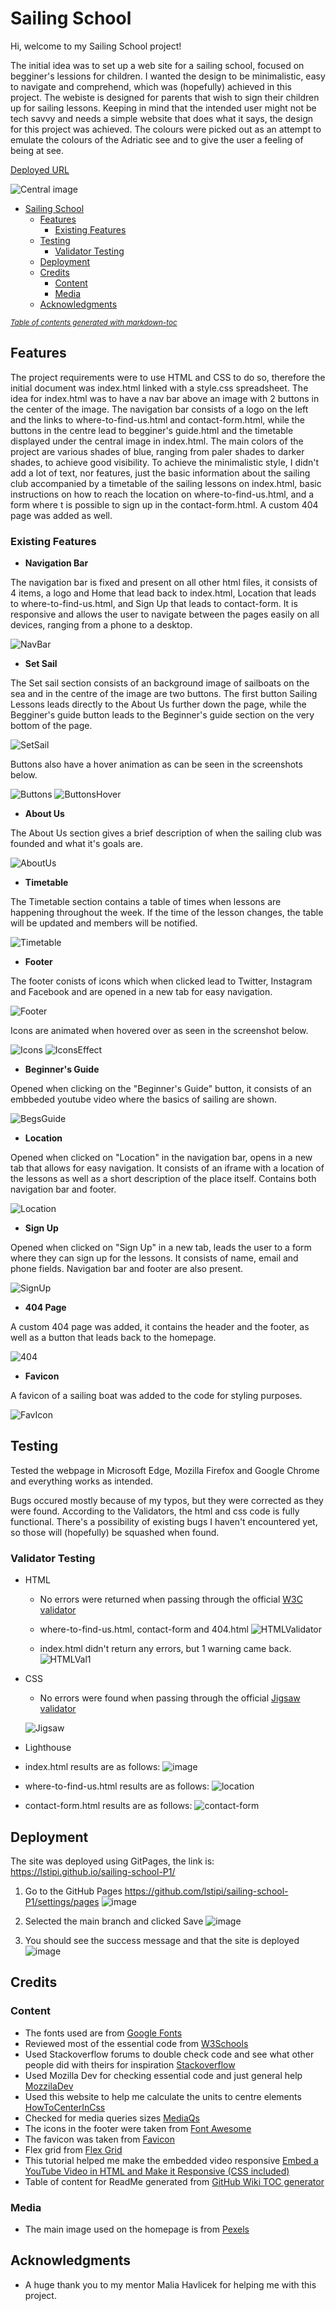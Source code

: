 # Sailing School

Hi, welcome to my Sailing School project!

The initial idea was to set up a web site for a sailing school, focused on begginer's lessions for children. I wanted the design to be minimalistic, easy to navigate and comprehend, which was (hopefully) achieved in this project. The webiste is designed for parents that wish to sign their children up for sailing lessons. Keeping in mind that the intended user might not be tech savvy and needs a simple website that does what it says, the design for this project was achieved. The colours were picked out as an attempt to emulate the colours of the Adriatic see and to give the user a feeling of being at see. 

[Deployed URL](https://lstipi.github.io/sailing-school-P1/)

![Central image](https://i.imgur.com/cZDY0Ux.jpg)

- [Sailing School](#sailing-school)
  * [Features](#features)
    + [Existing Features](#existing-features)
  * [Testing](#testing)
    + [Validator Testing](#validator-testing)
  * [Deployment](#deployment)
  * [Credits](#credits)
    + [Content](#content)
    + [Media](#media)
  * [Acknowledgments](#acknowledgments)

<small><i><a href='http://ecotrust-canada.github.io/markdown-toc/'>Table of contents generated with markdown-toc</a></i></small>

## Features

The project requirements were to use HTML and CSS to do so, therefore the initial document was index.html linked with a style.css spreadsheet. The idea for index.html was to have a nav bar above an image with 2 buttons in the center of the image. The navigation bar consists of a logo on the left and the links to where-to-find-us.html and contact-form.html, while the buttons in the centre lead to begginer's guide.html and the timetable displayed under the central image in index.html. The main colors of the project are various shades of blue, ranging from paler shades to darker shades, to achieve good visibility. 
To achieve the minimalistic style, I didn't add a lot of text, nor features, just the basic information about the sailing club accompanied by a timetable of the sailing lessons on index.html, basic instructions on how to reach the location on where-to-find-us.html, and a form where t is possible to sign up in the contact-form.html. A custom 404 page was added as well.

### Existing Features


* __Navigation Bar__ 

The navigation bar is fixed and present on all other html files, it consists of 4 items, a logo and Home that lead back to index.html, Location that leads to where-to-find-us.html, and Sign Up that leads to contact-form. It is responsive and allows the user to navigate between the pages easily on all devices, ranging from a phone to a desktop. 

![NavBar](https://i.imgur.com/QhlO55e.jpg)


* __Set Sail__ 

The Set sail section consists of an background image of sailboats on the sea and in the centre of the image are two buttons. The first button Sailing Lessons leads directly to the About Us further down the page, while the Begginer's guide button leads to the Beginner's guide section on the very bottom of the page. 

![SetSail](https://i.imgur.com/SaUdCHW.jpg)

Buttons also have a hover animation as can be seen in the screenshots below.

![Buttons](https://i.imgur.com/ENe81YS.jpg?4)
![ButtonsHover](https://i.imgur.com/DkzfHTs.png?2)


* __About Us__

The About Us section gives a brief description of when the sailing club was founded and what it's goals are. 

![AboutUs](https://i.imgur.com/rKjviNs.jpg)



* __Timetable__



The Timetable section contains a table of times when lessons are happening throughout the week. If the time of the lesson changes, the table will be updated and members will be notified.




![Timetable](https://i.imgur.com/cYXo0JQ.jpg)



* __Footer__

The footer conists of icons which when clicked lead to Twitter, Instagram and Facebook and are opened in a new tab for easy navigation. 

![Footer](https://i.imgur.com/sNgLFqf.jpg)

Icons are animated when hovered over as seen in the screenshot below. 

![Icons](https://i.imgur.com/m2PiBxQ.jpg)
![IconsEffect](https://i.imgur.com/8hiVKE5.jpg?1)


* __Beginner's Guide__

Opened when clicking on the "Beginner's Guide" button, it consists of an embbeded youtube video where the basics of sailing are shown. 

![BegsGuide](https://i.imgur.com/pwGPjzY.jpg)



* __Location__

Opened when clicked on "Location" in the navigation bar, opens in a new tab that allows for easy navigation. It consists of an iframe with a location of the lessons as well as a short description of the place itself. Contains both navigation bar and footer.

![Location](https://i.imgur.com/dssP49D.jpg)



* __Sign Up__

Opened when clicked on "Sign Up" in a new tab, leads the user to a form where they can sign up for the lessons. It consists of name, email and phone fields. Navigation bar and footer are also present. 

![SignUp](https://i.imgur.com/M0AqkUq.jpg)

* __404 Page__

A custom 404 page was added, it contains the header and the footer, as well as a button that leads back to the homepage. 

![404](https://i.imgur.com/jtZk6JI.jpg)

* __Favicon__

A favicon of a sailing boat was added to the code for styling purposes. 

![FavIcon](https://i.imgur.com/8wGzq2k.jpg)

## Testing 

Tested the webpage in Microsoft Edge, Mozilla Firefox and Google Chrome and everything works as intended. 

Bugs occured mostly because of my typos, but they were corrected as they were found. According to the Validators, the html and css code is fully functional. There's a possibility of existing bugs I haven't encountered yet, so those will (hopefully) be squashed when found.

### Validator Testing 

- HTML
  - No errors were returned when passing through the official [W3C validator](https://validator.w3.org/nu/?doc=https%3A%2F%2Fcode-institute-org.github.io%2Flove-running-2.0%2Findex.html) 

  - where-to-find-us.html, contact-form and 404.html
![HTMLValidator](https://i.imgur.com/dVCQGex.jpg)

  - index.html didn't return any errors, but 1 warning came back. 
![HTMLVal1](https://i.imgur.com/aXtRn9N.jpg)

- CSS
  - No errors were found when passing through the official [Jigsaw validator](https://jigsaw.w3.org/css-validator/validator?uri=https%3A%2F%2Fvalidator.w3.org%2Fnu%2F%3Fdoc%3Dhttps%253A%252F%252Fcode-institute-org.github.io%252Flove-running-2.0%252Findex.html&profile=css3svg&usermedium=all&warning=1&vextwarning=&lang=en#css)

  ![Jigsaw](https://i.imgur.com/RnFphkW.jpg)

 - Lighthouse 
  - index.html results are as follows: 
  ![image](https://i.imgur.com/nY2StGA.jpg)

  - where-to-find-us.html results are as follows: 
  ![location](https://i.imgur.com/KDm0Bqu.jpg) 

  - contact-form.html results are as follows:
  ![contact-form](https://i.imgur.com/DvxyJTk.jpg)

## Deployment

The site was deployed using GitPages, the link is: https://lstipi.github.io/sailing-school-P1/

1. Go to the GitHub Pages https://github.com/lstipi/sailing-school-P1/settings/pages
![image](https://i.imgur.com/Jm2G8SN.jpg)

2.  Selected the main branch and clicked Save
![image](https://user-images.githubusercontent.com/87386883/133104567-f3ad0cbe-f7bf-434f-9203-1957bcda758d.png)

3. You should see the success message and that the site is deployed
![image](https://user-images.githubusercontent.com/87386883/133105121-38bf7b2b-b0f4-496a-a141-b88cbe78bae9.png)


## Credits 


### Content 

- The fonts used are from [Google Fonts](https://fonts.google.com/specimen/Urbanist#pairings)
- Reviewed most of the essential code from [W3Schools](https://www.w3schools.com/)
- Used Stackoverflow forums to double check code and see what other people did with theirs for inspiration  [Stackoverflow](https://stackoverflow.com/)
- Used Mozilla Dev for checking essential code and just general help [MozzilaDev](https://developer.mozilla.org/en-US/)
- Used this website to help me calculate the units to centre elements [HowToCenterInCss](http://howtocenterincss.com/#contentType=text&horizontal=left&vertical=top)
- Checked for media queries sizes [MediaQs](https://www.w3schools.com/css/css_rwd_mediaqueries.asp)
- The icons in the footer were taken from [Font Awesome](https://fontawesome.com/)
- The favicon was taken from [Favicon](https://favicon.io/)
- Flex grid from [Flex Grid](https://codepen.io/taniarascia/pen/rOLEGe/)
- This tutorial helped me make the embedded video responsive [Embed a YouTube Video in HTML and Make it Responsive (CSS included)
](https://www.youtube.com/watch?v=9YffrCViTVk)
- Table of content for ReadMe generated from [GitHub Wiki TOC generator](https://ecotrust-canada.github.io/markdown-toc/)

### Media

- The main image used on the homepage is from [Pexels](https://www.pexels.com/photo/blue-boats-daylight-island-358326/)

## Acknowledgments 

- A huge thank you to my mentor Malia Havlicek for helping me with this project. 


